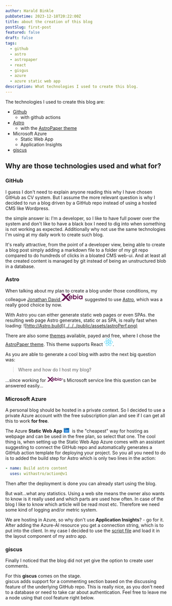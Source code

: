 ```yaml
---
author: Harald Binkle
pubDatetime: 2023-12-18T20:22:00Z
title: about the creation of this blog
postSlug: first-post
featured: false
draft: false
tags:
  - github
  - astro
  - astropaper
  - react
  - gisgus
  - azure
  - azure static web app
description: What technologies I used to create this blog.
---
```


The technologies I used to create this blog are:

- [Github](https://github.com/harrybin/dev_blog)
  - with github actions
- [Astro](https://astro.build/)
  - with the [AstroPaper theme](https://astro-paper.pages.dev/)
- Microsoft Azure
  - Static Web App
  - Application Insights
- [giscus](https://giscus.app/)

## Why are those technologies used and what for?

### GitHub

I guess I don't need to explain anyone reading this why I have chosen GitHub as CV system.
But I assume the more relevant question is why I decided to run a blog driven by a GitHub repo instead of using a hosted CMS like Wordpress.

the simple answer is: I'm a developer, so I like to have full power over the system and don't like to have a black box I need to dig into when something is not working as expected.
Additionally why not use the same technologies I'm using at my daily work to create such blog.

It's really attractive, from the point of a developer view, being able to create a blog post simply adding a markdown file to a folder of my git repo compared to do hundreds of clicks in a bloated CMS web-ui. And at least all the created content is managed by git instead of being an unstructured blob in a database.

### Astro

When talking about my plan to create a blog under those conditions, my colleague [Jonathan David <img src="../../../public/assets/xebia.svg" style="all: unset;">](https://xpirit.com/team/jonathan-david/) suggested to use [Astro](https://astro.build/), which was a really good choice by now.

With Astro you can either generate static web pages or even SPAs.
the resulting web page Astro generates, static or as SPA, is really fast when loading:
![http://Astro.build](../../../public/assets/astroPerf.png)

There are also some [themes](https://astro.build/themes/) available, payed and free, where I chose the [AstroPaper theme](https://astro-paper.pages.dev/).
This theme supports React <img src="../../../public/assets/React-icon.svg" style="all: unset;">.

As you are able to generate a cool blog with astro the next big question was:

> Where and how do I host my blog?

...since working for [<img src="../../../public/assets/xebia.svg" style="all: unset;height:16px">](https://xebia.com/)'s Microsoft service line this question can be answered easily...

### Microsoft Azure

A personal blog should be hosted in a private context. So I decided to use a private Azure account with the free subscription plan and see if I can get all this to work **for free**.

The Azure **Static Web App**<img src="../../../public/assets/azStaticApp.png" alt="Azure Static Web App" style="all: unset;height:14px"/> is the "cheapest" way for hosting as webpage and can be used in the free plan, so select that one.
The cool thing is, when setting up the Static Web App Azure comes with an assistant suggesting to connect the GitHub repo and automatically generates a GitHub action template for deploying your project.
So you all you need to do is to added the build step for Astro which is only two lines in the action:

```yaml
- name: Build astro content
  uses: withastro/action@v1
```

Then after the deployment is done you can already start using the blog.

But wait...what any statistics. Using a web site means the owner also wants to know is it really used and which parts are used how often. In case of the blog I like to know which article will be read most etc.
Therefore we need some kind of logging and/or metric system.

We are hosting in Azure, so why don't use **Application Insights**? - go for it.
After adding the Azure-AI resource you get a connection string, which is to put into the client.
In my case I decided to use the [script file](https://learn.microsoft.com/en-us/azure/azure-monitor/app/javascript-sdk?tabs=javascriptwebsdkloaderscript) and load it in the layout component of my astro app.

### giscus

Finally I noticed that the blog did not yet give the option to create user comments.

For this **giscus** comes on the stage.</br>
giscus adds support for a commenting section based on the discussing feature of the underlying GitHub repo.
This is really nice, as you don't need to a database or need to take car about authentication.
Feel free to leave me a node using that cool feature right below.
